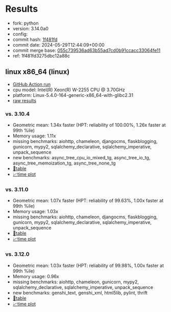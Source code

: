 # Results

- fork: python
- version: 3.14.0a0
- config: 
- commit hash: [1f481fd](https://github.com/python/cpython/commit/1f481fd)
- commit date: 2024-05-29T12:44:09+00:00
- commit merge base: [055c739536ad63b55ad7cd0b91ccacc33064fe11](https://github.com/python/cpython/commit/055c739536ad63b55ad7cd0b91ccacc33064fe11)
- ref: 1f481fd3275dbc12a88c

## linux x86_64 (linux)

- [GitHub Action run](https://github.com/faster-cpython/benchmarking/actions/runs/9305462175)
- cpu model: Intel(R) Xeon(R) W-2255 CPU @ 3.70GHz
- platform: Linux-5.4.0-164-generic-x86_64-with-glibc2.31
- [raw results](bm-20240529-linux-x86_64-python-1f481fd3275dbc12a88c-3.14.0a0-1f481fd.json)

### vs. 3.10.4

- Geometric mean: 1.34x faster (HPT: reliability of 100.00%, 1.26x faster at 99th %ile)
- Memory usage: 1.11x
- missing benchmarks: aiohttp, chameleon, djangocms, flaskblogging, gunicorn, mypy2, sqlalchemy_declarative, sqlalchemy_imperative, unpack_sequence
- new benchmarks: async_tree_cpu_io_mixed_tg, async_tree_io_tg, async_tree_memoization_tg, async_tree_none_tg
- [📄table](bm-20240529-linux-x86_64-python-1f481fd3275dbc12a88c-3.14.0a0-1f481fd-vs-3.10.4.md)
- [📈time plot](bm-20240529-linux-x86_64-python-1f481fd3275dbc12a88c-3.14.0a0-1f481fd-vs-3.10.4.png)

### vs. 3.11.0

- Geometric mean: 1.07x faster (HPT: reliability of 99.63%, 1.00x faster at 99th %ile)
- Memory usage: 1.03x
- missing benchmarks: aiohttp, chameleon, djangocms, flaskblogging, gunicorn, mypy2, sqlalchemy_declarative, sqlalchemy_imperative, unpack_sequence
- [📄table](bm-20240529-linux-x86_64-python-1f481fd3275dbc12a88c-3.14.0a0-1f481fd-vs-3.11.0.md)
- [📈time plot](bm-20240529-linux-x86_64-python-1f481fd3275dbc12a88c-3.14.0a0-1f481fd-vs-3.11.0.png)

### vs. 3.12.0

- Geometric mean: 1.03x faster (HPT: reliability of 99.98%, 1.00x faster at 99th %ile)
- Memory usage: 0.96x
- missing benchmarks: aiohttp, chameleon, gunicorn, mypy2, sqlalchemy_declarative, sqlalchemy_imperative, unpack_sequence
- new benchmarks: genshi_text, genshi_xml, html5lib, pylint, thrift
- [📄table](bm-20240529-linux-x86_64-python-1f481fd3275dbc12a88c-3.14.0a0-1f481fd-vs-3.12.0.md)
- [📈time plot](bm-20240529-linux-x86_64-python-1f481fd3275dbc12a88c-3.14.0a0-1f481fd-vs-3.12.0.png)

